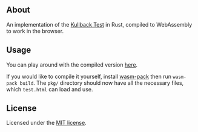 ## About

An implementation of the [Kullback Test](https://corgi.rip/blog/kullback-in-ctf/) in Rust, compiled to
WebAssembly to work in the browser.

## Usage

You can play around with the compiled version [here](https://corgi.rip/kullback.html). 

If you would like to compile it yourself, install [wasm-pack](https://github.com/rustwasm/wasm-pack)
then run `wasm-pack build`. The `pkg/` directory should now have all the necessary files, which
`test.html` can load and use.

## License

Licensed under the [MIT license](http://opensource.org/licenses/MIT).
